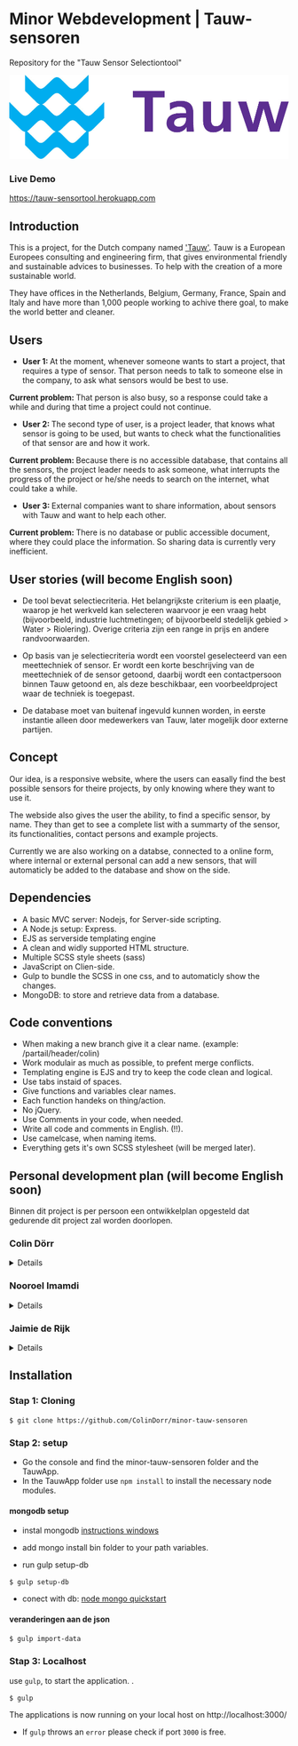 # Minor Webdevelopment | Tauw-sensoren
Repository for the "Tauw Sensor Selectiontool"
<!-- `
V 0.1.0
` -->

![Logo Tauw](./repo-images/tauw-logo.jpg)

### Live Demo
<a href="https://tauw-sensortool.herokuapp.com"> https://tauw-sensortool.herokuapp.com </a>

## Introduction
This is a project, for the Dutch company named <a href="http://www.tauw.nl">'Tauw'</a>. Tauw is a European  Europees consulting and engineering firm, that gives environmental friendly and sustainable advices to businesses. To help with the creation of a more sustainable world.

They have offices in the Netherlands, Belgium, Germany, France, Spain and Italy and have more than 1,000 people working to achive there goal, to make the world better and cleaner.

## Users
- <strong>User 1: </strong> At the moment, whenever someone wants to start a project, that requires a type of sensor. That person needs to talk to someone else in the company, to ask what sensors would be best to use.

 <strong>Current problem: </strong> That person is also busy, so a response could take a while and during that time a project could not continue.

- <strong>User 2: </strong> The second type of user, is a project leader, that knows what sensor is going to be used, but wants to check what the functionalities of that sensor are and how it work.

 <strong>Current problem: </strong> Because there is no accessible database, that contains all the sensors, the project leader needs to ask someone, what interrupts the progress of the project or he/she needs to search on the internet, what could take a while.

- <strong>User 3: </strong> External companies want to share information, about sensors with Tauw and want to help each other.

 <strong>Current problem: </strong> There is no database or public accessible document, where they could place the information. So sharing data is currently very inefficient.

## User stories (will become English soon)
- De tool bevat selectiecriteria. Het belangrijkste criterium is een plaatje, waarop je het werkveld kan selecteren waarvoor je een vraag hebt (bijvoorbeeld, industrie  luchtmetingen; of bijvoorbeeld stedelijk gebied  > Water  > Riolering). Overige criteria zijn een range in prijs en andere randvoorwaarden.

- Op basis van je selectiecriteria wordt een voorstel geselecteerd van een meettechniek of sensor. Er wordt een korte beschrijving van de meettechniek of de sensor getoond, daarbij wordt een contactpersoon binnen Tauw getoond en, als deze beschikbaar, een voorbeeldproject waar de techniek is toegepast.
- De database moet van buitenaf ingevuld kunnen worden, in eerste instantie alleen door medewerkers van Tauw, later mogelijk door externe partijen.

## Concept
Our idea, is a responsive website, where the users can easally find the best possible sensors for theire projects, by only knowing where they want to use it.

The webside also gives the user the ability, to find a specific sensor, by name. They than get to see a complete list with a summarty of the sensor, its functionalities, contact persons and example projects.

Currently we are also working on a databse, connected to a online form, where internal or external personal can add a new sensors, that will automaticly be added to the database and show on the side.

## Dependencies
- A basic MVC server: Nodejs, for Server-side scripting.
- A Node.js setup: Express.
- EJS as serverside templating engine
- A clean and widly supported HTML structure.
- Multiple SCSS style sheets (sass)
- JavaScript on Clien-side.
- Gulp to bundle the SCSS in one css, and to automaticly show the changes.
- MongoDB: to store and retrieve data from a database.

## Code conventions
- When making a new branch give it a clear name. (example: /partail/header/colin)
- Work modulair as much as possible, to prefent merge conflicts.
- Templating engine is EJS and try to keep the code clean and logical.
- Use tabs instaid of spaces.
- Give functions and variables clear names.
- Each function handeks on thing/action.
- No jQuery.
- Use Comments in your code, when needed.
- Write all code and comments in English. (!!).
- Use camelcase, when naming items.
- Everything gets it's own SCSS stylesheet (will be merged later).

## Personal development plan (will become English soon)
Binnen dit project is per persoon een ontwikkelplan opgesteld dat gedurende dit project zal worden doorlopen.

### Colin Dörr
<details>
<h4>Korte intro</h4>
<p>In 2014 ben ik begonnen met de opleiding Communication en Multimedia Design (CMD). In eerste instantie wilde ik geen Front-end Developer worden, maar sinds dien, ben ik mijzelf steeds meer gaan verdiepen in de Front-end. Met als uiteindelijke doel, om een zo goed mogelijke Front-end Developer te worden, die niet alleen de basis kent, maar die daarnaast ook nog diverse tools tot zijn beschikking heeft, waarmee hij tot het best mogelijke eind product kan komen. Waardoor mijn producten niet alleen op dat moment, maar ook in de toekomst eenvoudig gebruikt en/of aangepast kan worden. </p>
<p>In de meesterproef is het de bedoeling om tenminste vier vakken uit de minor toe te passen in het project. Op de volgende vakken leg ik de focus gedurende de meesterproef:</p>
<ul>
<li> Web App from Scratch</li>
<li> CSS to the Rescue</li>
<li> Performance Matters</li>
<li> Browser Technologies</li>
</ul>

<h5>Web App from Scratch</h5> <p>Bij dit onderdeel is het van belang dat de JavaScript wordt toegepast volgens de standaarden van het vak Web App from Scratch. Dit houdt in, dat ik gebruik ga maken van een IFFE en object literal programming, om structuur orde te creëren in de codes. </p>

<h5>CSS to the Rescue</h5> <p>Voor dit onderdeel gebruik ik responsive css oplossingen, voor het bouwen van complexe interface onderdelen.</p>

<h5>Performance Matters</h5> <p>Voor Performance Matters, zal ik de website offline accessible, door een  service worker te implementeren. Daarnaast zal ik proberen zo veel mogelijk server-side te regelen en zal ik verschillende stappen ondernemen, om onder andere de laatsnelheid en de grote van de website zo klein en snel mogelijk te maken.</p>

<h5>Browser Technologies</h5> <p> Bij dit onderdeel ga ik beginnen met een goed werkend html en css. De Javascript zal daarna als enhancemet worden toegevoegd. Daarnaast zal er rekening gehouden worden met de verschillende web browser en waar nodig zullen fallback wordt geschreven. </p>
</details>


### Nooroel Imamdi
<details>

#### Korte intro
Ik ben in 2014 tot de opleiding *Communication and Multimedia Design* (CMD) toegetreden als Visual Interface Designer. In de loop van de tijd ben ik me gaan richten op de techniek, met als doel om diversiteit te creëren in mijn werkzaamheden als CMD-er. De minor *Webdevelopment* was voor mij de uitgelezen mogelijkheid om verder tot verdieping over te gaan in code-land.

In de meesterproef is het de bedoeling om tenminste vier vakken uit de minor toe te passen in het project. Op de volgende vakken leg ik de focus gedurende de meesterproef:

- Web App from Scratch
- CSS to the Rescue
- Performance Matters
- Browser Technologies

##### Web App from Scratch
Bij dit onderdeel is het van belang dat **JavaScript** wordt toegepast volgens de standaarden van het vak *Web App from Scratch*. Het plan is om deze toe te passen op de *map* die wordt aangelegd in de interface.

##### CSS to the Rescue
Het toepassen van CSS zal plaatsvinden bij het omzetten van het Visueel Design naar een werkend prototype.

##### Performance Matters
Het onderdeel *Performance Matters* zal worden voldaan door een service worker toe te voegen. Hiermee is het mogelijk om de website ook in offline-modus te blijven bezoekers als een gebruiker al eerder op de website is geweest.

##### Browser Technologies
Dit onderdeel wordt toegepast door al bij het coderen ervoor te zorgen dat de code die geschreven wordt op meerdere web browsers wordt ondersteund en al dan niet een fallback wordt gemaakt.

###### Documentation

**part: filter**
The filter-part contains the option to folding out relevant content. `html5` makes this possible by the `details`-tag. The problem that occurred is that this tag is not supported in `Internet Explorer` and `Microsoft Edge` while the main users use a Microsoft-machine with these browsers.

![HTML5 details support by Can I Use](https://github.com/ColinDorr/minor-tauw-sensoren/blob/master/readme-files/html5-details-tag-support-caniuse.png?raw=true)
*Can I Use* about support `details` in webbrowsers

I solved this with `CSS` by using the `checked`-selector to display an unordered list with the results. Example:
```
input:checked + ul {}
```

With this method we don't need to use JavaScript and the support of this method starts from `Internet Explorer` 10.

</details>

### Jaimie de Rijk

<details>

#### Korte intro
Ik ben een vierde jaars CMDer die zich focust op webdevelopment. Vorig jaar heb ik mij bij de meesterproef te veel gefocust op backend development. Dus bij deze herkansing zal ik mij veel meer richten op frontend.

De vier vakken die ik wil toepassen:

- Web App from Scratch
- CSS to the Rescue
- Performance Matters
- Browser Technologies
- real time web

**Web App from Scratch**
Interactie bouwen volgens de standaarden van het vak *Web App from Scratch* met behulp van javascript.

**CSS to the Rescue**
CSS die ik me kan herineren uit de minor toepassen op het werkende prototype.

**Performance Matters**
Tijdens het coderen bewust zijn van performance. En andere trucjes toepassen om snelheid te behouden.

**Browser Technologies**
Wij bouwen de app volgens progressive enhancement principe op.

**Realtime web ?**
Realtime resultaten van filter en zoek acties

</details>

## Installation
### Stap 1: Cloning
```
$ git clone https://github.com/ColinDorr/minor-tauw-sensoren
```

### Stap 2: setup
- Go the console and find the minor-tauw-sensoren folder and the TauwApp.
- In the TauwApp folder use ``npm install`` to install the necessary node modules.


#### mongodb setup
- instal mongodb [instructions windows](https://www.mkyong.com/mongodb/how-to-install-mongodb-on-windows/)

- add mongo install bin folder to your path variables.

- run gulp setup-db
```
$ gulp setup-db
```

- conect with db:
[node mongo quickstart](http://mongodb.github.io/node-mongodb-native/2.2/quick-start/quick-start/)

#### veranderingen aan de json
```
$ gulp import-data
```

### Stap 3: Localhost
 use ``gulp``, to start the application.  .
```
$ gulp
```
The applications is now running on your local host on http://localhost:3000/

-   If `gulp` throws an `error` please check if port `3000` is free.
